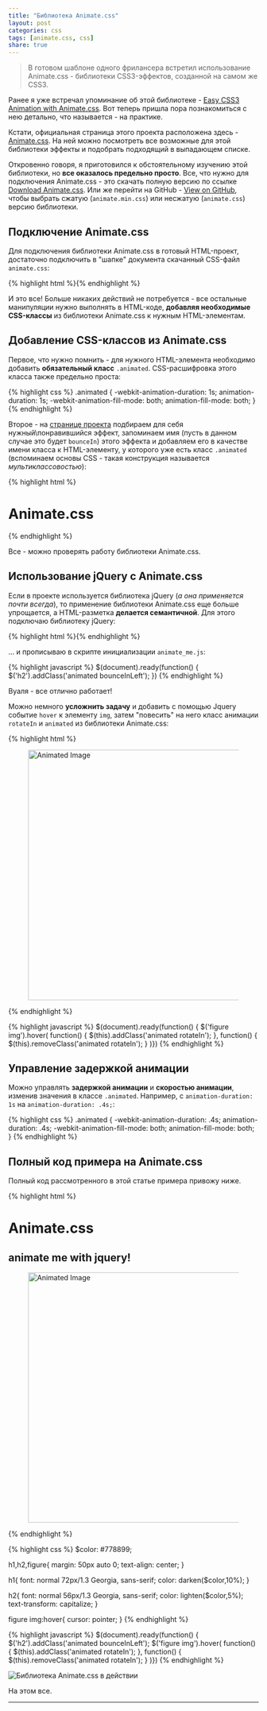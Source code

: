 ```yaml
---
title: "Библиотека Animate.css"
layout: post
categories: css
tags: [animate.css, css]
share: true
---
```


> В готовом шаблоне одного фрилансера встретил использование Animate.css - библиотеки CSS3-эффектов, созданной на самом же CSS3.

Ранее я уже встречал упоминание об этой библиотеке - [Easy CSS3 Animation with Animate.css][1]. Вот теперь пришла пора познакомиться с нею детально, что называется - на практике.

Кстати, официальная страница этого проекта расположена здесь - [Animate.css][2]. На ней можно посмотреть все возможные для этой библиотеки эффекты и подобрать подходящий в выпадающем списке.

Откровенно говоря, я приготовился к обстоятельному изучению этой библиотеки, но **все оказалось предельно просто**. Все, что нужно для подключения Animate.css - это скачать полную версию по ссылке [Download Animate.css][3]. Или же перейти на GitHub - [View on GitHub][4], чтобы выбрать сжатую (`animate.min.css`) или несжатую (`animate.css`) версию библиотеки.

## Подключение Animate.css

Для подключения библиотеки Animate.css в готовый HTML-проект, достаточно подключить в "шапке" документа скачанный CSS-файл `animate.css`:

{% highlight html %}{% endhighlight %}

И это все! Больше никаких действий не потребуется - все остальные манипуляции нужно выполнять в HTML-коде, **добавляя необходимые CSS-классы** из библиотеки Animate.css к нужным HTML-элементам.

## Добавление CSS-классов из Animate.css

Первое, что нужно помнить - для нужного HTML-элемента необходимо добавить **обязательный класс** `.animated`. CSS-расшифровка этого класса также предельно проста:

{% highlight css %}
.animated {
  -webkit-animation-duration: 1s;
  animation-duration: 1s;
  -webkit-animation-fill-mode: both;
  animation-fill-mode: both;
}
{% endhighlight %}

Второе - на [странице проекта][2] подбираем для себя нужный\понравившийся эффект, запоминаем имя (пусть в данном случае это будет `bounceIn`) этого эффекта и добавляем его в качестве имени класса к HTML-элементу, у которого уже есть класс `.animated` (вспоминаем основы CSS - такая конструкция называется *мультиклассовостью*):

{% highlight html %}
<h1 class="animated bounceIn">
  Animate.css
</h1>
{% endhighlight %}

Все - можно проверять работу библиотеки Animate.css.

## Использование jQuery c Animate.css

Если в проекте используется библиотека jQuery (*а она применяется почти всегда*), то применение библиотеки Animate.css еще больше упрощается, а HTML-разметка **делается семантичной**. Для этого подключаю библиотеку jQuery:

{% highlight html %}{% endhighlight %}

... и прописываю в скрипте инициализации `animate_me.js`:

{% highlight javascript %}
$(document).ready(function() {
  $('h2').addClass('animated bounceInLeft');
})
{% endhighlight %}

Вуаля - все отлично работает!

Можно немного **усложнить задачу** и добавить с помощью Jquery событие `hover` к элементу `img`, затем "повесить" на него класс анимации `rotateIn` и `animated` из библиотеки Animate.css:

{% highlight html %}
<figure>
  <img src="images/caramel.jpg" width="800" height="504" alt="Animated Image" />
</figure>
{% endhighlight %}

{% highlight javascript %}
$(document).ready(function() {
  $('figure img').hover(
  function() {
    $(this).addClass('animated rotateIn');
  },
  function() {
    $(this).removeClass('animated rotateIn');
  }
)})
{% endhighlight %}

## Управление задержкой анимации

Можно управлять **задержкой анимации** и **скоростью анимации**, изменив значения в классе `.animated`. Например, с `animation-duration: 1s` на `animation-duration: .4s;`:

{% highlight css %}
.animated {
  -webkit-animation-duration: .4s;
  animation-duration: .4s;
  -webkit-animation-fill-mode: both;
  animation-fill-mode: both;
}
{% endhighlight %}

## Полный код примера на Animate.css

Полный код рассмотренного в этой статье примера привожу ниже.

{% highlight html %}
<h1 class="animated bounceIn">Animate.css</h1>
<h2>animate me with jquery!</h2>
<figure>
  <img src="images/caramel.jpg" width="800" height="504" alt="Animated Image" />
</figure>
<!--  SCRIPTS  -->
{% endhighlight %}

{% highlight css %}
$color: #778899;

h1,h2,figure{
  margin: 50px auto 0;
  text-align: center;
}

h1{
  font: normal 72px/1.3 Georgia, sans-serif;
  color: darken($color,10%);
}

h2{
  font: normal 56px/1.3 Georgia, sans-serif;
  color: lighten($color,5%);
  text-transform: capitalize;
}

figure img:hover{
  cursor: pointer;
}
{% endhighlight %}

{% highlight javascript %}
$(document).ready(function() {
  $('h2').addClass('animated bounceInLeft');
  $('figure img').hover(
  function() {
    $(this).addClass('animated rotateIn');
  },
  function() {
    $(this).removeClass('animated rotateIn');
  }
 )})
{% endhighlight %}


![Библиотека Animate.css в действии]({{site.url}}/images/uploads/2014/07/animate.css.png)

На этом все.

---

 [1]: http://www.sitepoint.com/animate-css-css3-animation/ "Easy CSS3 Animation with Animate.css"
 [2]: http://daneden.github.io/animate.css/ "Animate.css"
 [3]: https://raw.github.com/daneden/animate.css/master/animate.css "Download Animate.css"
 [4]: http://github.com/daneden/animate.css "View on GitHub"
